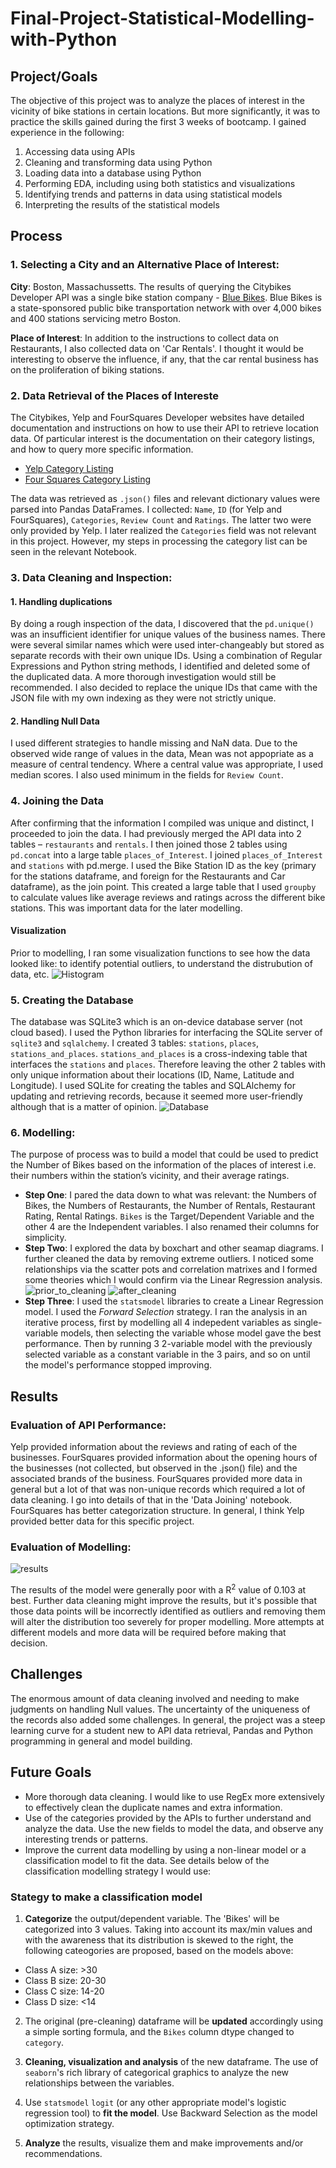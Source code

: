 # Final-Project-Statistical-Modelling-with-Python

## Project/Goals
The objective of this project was to analyze the places of interest in the vicinity of bike stations in certain locations. But more significantly, it was to practice the skills gained during the first 3 weeks of bootcamp. I gained experience in the following:

1. Accessing data using APIs
2. Cleaning and transforming data using Python
3. Loading data into a database using Python
4. Performing EDA, including using both statistics and visualizations
5. Identifying trends and patterns in data using statistical models
6. Interpreting the results of the statistical models

## Process
### 1. Selecting a City and an Alternative Place of Interest:
**City**: Boston, Massachussetts. The results of querying the Citybikes Developer API was a single bike station company - [Blue Bikes](https://www.bluebikes.com/). Blue Bikes is a state-sponsored public bike transportation network with over 4,000 bikes and 400 stations servicing metro Boston.

**Place of Interest**: In addition to the instructions to collect data on Restaurants, I also collected data on 'Car Rentals'. I thought it would be interesting to observe the influence, if any, that the car rental business has on the proliferation of biking stations. 


### 2. Data Retrieval of the Places of Intereste
The Citybikes, Yelp and FourSquares Developer websites have detailed documentation and instructions on how to use their API to retrieve location data. Of particular interest is the documentation on their category listings, and how to query more specific information.

- [Yelp Category Listing](https://docs.developer.yelp.com/docs/resources-categories)
- [Four Squares Category Listing](https://location.foursquare.com/places/docs/categories)

The data was retrieved as `.json()` files and relevant dictionary values were parsed into Pandas DataFrames. I collected: `Name`, `ID` (for Yelp and FourSquares), `Categories`, `Review Count` and `Ratings`. The latter two were only provided by Yelp. I later realized the `Categories` field was not relevant in this project. However, my steps in processing the category list can be seen in the relevant Notebook.

### 3. Data Cleaning and Inspection:
#### 1. Handling duplications
By doing a rough inspection of the data, I discovered that the `pd.unique()` was an insufficient identifier for unique values of the business names. There were several similar names which were used inter-changeably but stored as separate records with their own unique IDs. Using a combination of Regular Expressions and Python string methods, I identified and deleted some of the duplicated data. A more thorough investigation would still be recommended. 
I also decided to replace the unique IDs that came with the JSON file with my own indexing as they were not strictly unique. 

#### 2. Handling Null Data
I used different strategies to handle missing and NaN data. Due to the observed wide range of values in the data, Mean was not appopriate as a measure of central tendency. Where a central value was appropriate, I used median scores. I also used minimum in the fields for `Review Count`. 

### 4. Joining the Data

After confirming that the information I compiled was unique and distinct, I proceeded to join the data.   I had previously merged the API data into 2 tables – `restaurants` and `rentals`. I then joined those 2 tables using `pd.concat` into  a large table `places_of_Interest`. I joined `places_of_Interest` and `stations` with pd.merge. I used the Bike Station ID as the key (primary for the stations dataframe, and foreign for the Restaurants and Car dataframe), as the join point.
This created a large table that I used `groupby` to calculate values like average reviews and ratings across the different bike stations. This was important data for the later modelling.

#### Visualization
Prior to modelling, I ran some visualization functions to see how the data looked like: to identify potential outliers, to understand the distrubution of data, etc.
![Histogram](images/variable_distributions.png)

### 5. Creating the Database
The database was SQLite3 which is an on-device database server (not cloud based). I used the Python libraries for interfacing the SQLite server of `sqlite3` and `sqlalchemy`. I created 3 tables: `stations`, `places`, `stations_and_places`. `stations_and_places` is a cross-indexing table that interfaces the `stations` and `places`. Therefore leaving the other 2 tables with only unique information about their locations (ID, Name, Latitude and Longitude). I used SQLite for creating the tables and SQLAlchemy for updating and retrieving records, because it seemed more user-friendly although that is a matter of opinion.
![Database](images/screenshot_tableau_citybikesdb.jpg)

### 6. Modelling:
The purpose of process was to build a model that could be used to predict the Number of Bikes based on the information of the places of interest i.e. their numbers within the station’s vicinity, and their average ratings. 
- **Step One**: I pared the data down to what was relevant: the Numbers of Bikes, the Numbers of Restaurants, the Number of Rentals, Restaurant Rating, Rental Ratings. `Bikes` is the Target/Dependent Variable and the other 4 are the Independent variables. I also renamed their columns for simplicity.
- **Step Two**:	I explored the data by boxchart and other seamap diagrams. I further cleaned the data by removing extreme outliers. I noticed some relationships via the scatter pots and correlation matrixes and I formed some theories which I would confirm via the Linear Regression analysis.
![prior_to_cleaning](images/pre-cleaning-corr.png)
![after_cleaning](images/post-cleaning-corr.png)
- **Step Three**: I used the `statsmodel` libraries to create a Linear Regression model. I used the *Forward Selection* strategy. I ran the analysis in an iterative process, first by modelling all 4 indepedent variables as single-variable models, then selecting the variable whose model gave the best performance. Then by running 3 2-variable model with the previously selected variable as a constant variable in the 3 pairs, and so on until the model's performance stopped improving. 


## Results
### Evaluation of API Performance:
Yelp provided information about the reviews and rating of each of the businesses. FourSquares provided information about the opening hours of the businesses (not collected, but observed in the .json() file) and the associated brands of the business. FourSquares provided more data in general but a lot of that was non-unique records which required a lot of data cleaning. I go into details of that in the 'Data Joining' notebook. FourSquares has better categorization structure. In general, I think Yelp provided better data for this specific project. 

### Evaluation of Modelling:

![results](images/model_regression_result.png)

The results of the model were generally poor with a R<sup>2</sup> value of 0.103 at best. Further data cleaning might improve the results, but it's possible that those data points will be incorrectly identified as outliers and removing them will alter the distribution too severely for proper modelling. More attempts at different models and more data will be required before making that decision.


## Challenges 
The enormous amount of data cleaning involved and needing to make judgments on handling Null values. The uncertainty of the uniqueness of the records also added some challenges.
In general, the project was a steep learning curve for a student new to API data retrieval, Pandas and Python programming in general and model building.

## Future Goals
- More thorough data cleaning. I would like to use RegEx more extensively to effectively clean the duplicate names and extra information.
- Use of the categories provided by the APIs to further understand and analyze the data. Use the new fields to model the data, and observe any interesting trends or patterns. 
- Improve the current data modelling by using a non-linear model or a classification model to fit the data. See details below of the classification modelling strategy I would use:  

### Stategy to make a classification model

1. **Categorize** the output/dependent variable. The 'Bikes' will be categorized into 3 values. Taking into account its max/min values and with the awareness that its distribution is skewed to the right, the following cateogories are proposed, based on the models above:

- Class A size: >30
- Class B size: 20-30
- Class C size: 14-20
- Class D size: <14

2. The original (pre-cleaning) dataframe will be **updated** accordingly using a simple sorting formula, and the `Bikes` column dtype changed to `category`.
    
3. **Cleaning, visualization and analysis** of the new dataframe. The use of `seaborn`'s rich library of categorical graphics to analyze the new relationships between the variables.

4. Use `statsmodel` `logit` (or any other appropriate model's logistic regression tool) to **fit the model**. Use Backward Selection as the model optimization strategy.

5. **Analyze** the results, visualize them and make improvements and/or recommendations.

